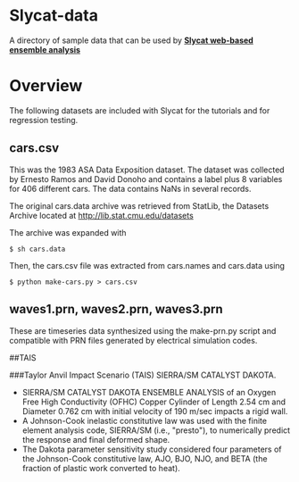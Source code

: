 # Slycat-data
A directory of sample data that can be used by **[Slycat web-based ensemble analysis](https://github.com/sandialabs/slycat)**

# Overview

The following datasets are included with Slycat for the tutorials and
for regression testing.

## cars.csv

This was the 1983 ASA Data Exposition dataset. The dataset was collected by
Ernesto Ramos and David Donoho and contains a label plus 8 variables for 406
different cars.  The data contains NaNs in several records.

The original cars.data archive was retrieved from StatLib, the Datasets Archive
located at http://lib.stat.cmu.edu/datasets

The archive was expanded with

    $ sh cars.data

Then, the cars.csv file was extracted from cars.names and cars.data using

    $ python make-cars.py > cars.csv

## waves1.prn, waves2.prn, waves3.prn

These are timeseries data synthesized using the make-prn.py script and
compatible with PRN files generated by electrical simulation codes.

##TAIS 

###Taylor Anvil Impact Scenario (TAIS) SIERRA/SM CATALYST DAKOTA.

* SIERRA/SM CATALYST DAKOTA ENSEMBLE ANALYSIS of an Oxygen Free High Conductivity (OFHC) Copper Cylinder of Length 2.54 cm and Diameter 0.762 cm with initial velocity of 190 m/sec impacts a rigid wall. 
* A Johnson-Cook inelastic constitutive law was used with the finite element analysis code, SIERRA/SM (i.e., "presto"), to numerically predict the response and final deformed shape. 
* The Dakota parameter sensitivity study considered four parameters of the Johnson-Cook constitutive law, AJO, BJO, NJO, and BETA (the fraction of plastic work converted to heat).
